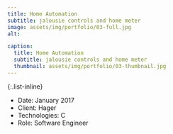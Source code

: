 ```yaml
---
title: Home Automation
subtitle: jalousie controls and home meter
image: assets/img/portfolio/03-full.jpg
alt: 

caption:
  title: Home Automation
  subtitle: jalousie controls and home meter
  thumbnail: assets/img/portfolio/03-thumbnail.jpg
---
```


{:.list-inline}
- Date: January 2017
- Client: Hager
- Technologies: C
- Role: Software Engineer